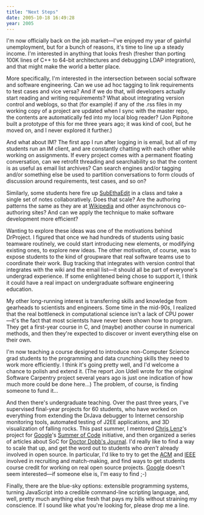 ```yaml
---
title: "Next Steps"
date: 2005-10-18 16:49:28
year: 2005
---
```

<p>I'm now officially back on the job market—I've enjoyed my year of
gainful unemployment, but for a bunch of reasons, it's time to line up
a steady income.  I'm interested in anything that looks fresh (fresher
than porting 100K lines of C++ to 64-bit architectures and debugging
LDAP integration), and that might make the world a better place.</p>

<p>More specifically, I'm interested in the intersection between
social software and software engineering.  Can we use ad hoc tagging
to link requirements to test cases and vice versa?  And if we do that,
will developers actually start reading and writing requirements?  What
about integrating version control and weblogs, so that (for example)
if any of the .rss files in my working copy of a project are updated
when I sync with the master repo, the contents are automatically fed
into my local blog reader?  (Jon Pipitone built a prototype of this
for me three years ago; it was kind of cool, but he moved on, and I
never explored it further.)</p>

<p>And what about IM?  The first app I run after logging in is email,
but all of my students run an IM client, and are constantly chatting
with each other while working on assignments.  If every project comes
with a permanent floating conversation, can we retrofit threading and
searchability so that the content is as useful as email list archives?
Can search engines and/or tagging and/or something else be used to
partition conversations to form clouds of discussion around
requirements, test cases, and so on?</p>

<p>Similarly, some students here fire up <a href="http://www.codingmonkeys.de/subethaedit/">SubEthaEdit</a> in a
class and take a single set of notes collaboratively.  Does that
scale?  Are the authoring patterns the same as they are at <a href="http://www.wikipedia.org">Wikipedia</a> and other asynchronous
co-authoring sites?  And can we apply the technique to make software
development more efficient?</p>

<p>Wanting to explore these ideas was one of the motivations behind DrProject.
I figured that once we had hundreds of students using basic teamware
routinely, we could start introducing new elements, or modifying
existing ones, to explore new ideas.  The other motivation, of course,
was to expose students to the kind of groupware that real software
teams use to coordinate their work.  Bug tracking that integrates with
version control that integrates with the wiki and the email list—it
should all be part of everyone's undergrad experience.  If some
enlightened being chose to support it, I think it could have a real
impact on undergraduate software engineering education.</p>

<p>My other long-running interest is transferring skills and knowledge
from gearheads to scientists and engineers.  Some time in the mid-90s,
I realized that the real bottleneck in computational science isn't a
lack of CPU power—it's the fact that most scientsts have never been
shown how to program.  They get a first-year course in C, and (maybe)
another course in numerical methods, and then they're expected to
discover or invent everything else on their own.</p>

<p>I'm now teaching a
course designed to introduce non-Computer Science grad students to
the programming and data crunching skills they need to work more
efficiently.  I think it's going pretty well, and I'd welcome a chance
to polish and extend it.  (The report Jon Udell
wrote for the original Software Carpentry project several years ago is
just one indication of how much more could be done here...)  The
problem, of course, is finding someone to fund it...</p>

<p>And then there's undergraduate teaching.  Over the past three
years, I've supervised final-year projects for 60 students, who have
worked on everything from extending the DrJava debugger to Internet
censorship monitoring tools, automated testing of J2EE applications,
and 3D visualization of falling rocks.  This past summer, I mentored
<a href="http://www.cmlenz.net">Chris Lenz</a>'s project for <a href="http://www.google.com">Google</a>'s <a href="http://code.google.com/summerofcode.html">Summer of Code</a>
initiative, and then organized a series of articles about SoC for <a href="http://www.ddj.com">Doctor Dobb's Journal</a>.  I'd
really like to find a way to scale that up, and get the word out to
students who <em>aren't</em> already involved in open source.  In
particular, I'd like to try to get the <a href="http://www.acm.org">ACM</a> and <a href="http://www.ieee.org">IEEE</a> involved in recruiting and
match-making, and find ways to get students course credit for working
on real open source projects.  <a href="http://www.google.com">Google</a> doesn't seem interested—if
someone else is, I'm easy to find ;-)</p>

<p>Finally, there are the blue-sky options: extensible
programming systems, turning JavaScript into a credible
command-line scripting language, and, well, pretty much anything else
fresh that pays my bills without straining my conscience.  If I sound
like what you're looking
for, please drop me a line.</p>
